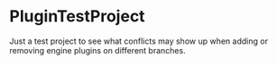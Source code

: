 # PluginTestProject
 Just a test project to see what conflicts may show up when adding or removing engine plugins on different branches.

